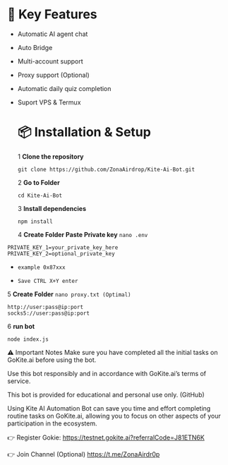 # 🔧 Key Features

- Automatic AI agent chat

- Auto Bridge
  
- Multi-account support

- Proxy support (Optional)
- Automatic daily quiz completion
- Suport VPS & Termux

  # 📦 Installation & Setup

   1 **Clone the repository**

  ````
  git clone https://github.com/ZonaAirdrop/Kite-Ai-Bot.git
  ````
  2 **Go to Folder**

  ````
  cd Kite-Ai-Bot
  ````
   3 **Install dependencies**

  ````
  npm install
  ````
   4 **Create Folder Paste Private key** `nano .env`

````
PRIVATE_KEY_1=your_private_key_here
PRIVATE_KEY_2=optional_private_key
  ````
  - `example 0x87xxx`
    
  - `Save CTRL X+Y enter`

5 **Create Folder** `nano proxy.txt (Optimal)`

```
http://user:pass@ip:port
socks5://user:pass@ip:port
```
6 **run bot**

```
node index.js
```
  
⚠️ Important Notes
Make sure you have completed all the initial tasks on GoKite.ai before using the bot.

Use this bot responsibly and in accordance with GoKite.ai’s terms of service.

This bot is provided for educational and personal use only. (GitHub)

Using Kite AI Automation Bot can save you time and effort completing routine tasks on GoKite.ai, allowing you to focus on other aspects of your participation in the ecosystem.

👉 Register Gokie: https://testnet.gokite.ai?referralCode=J81ETN6K

👉 Join Channel (Optional) 
https://t.me/ZonaAirdr0p
